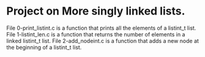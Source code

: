 # Project on More singly linked lists.
File 0-print_listint.c is a function that prints all the elements of a listint_t list.  
File 1-listint_len.c is a function that returns the number of elements in a linked listint_t list.
File 2-add_nodeint.c is a function that adds a new node at the beginning of a listint_t list.